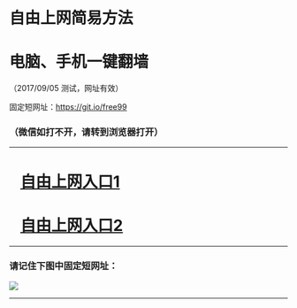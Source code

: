 ﻿# 自由上网简易方法

# 电脑、手机一键翻墙

（2017/09/05 测试，网址有效）

固定短网址：https://git.io/free99

### （微信如打不开，请转到浏览器打开）


***





# &nbsp;&nbsp; <a href="http://ft116866838.fwq-tz1001.xyz/fwqtz01.html?t=090500121711 " target="_blank">自由上网入口1</a>
# &nbsp;&nbsp; <a href="http://ft2910024118.fwq-tz1002.xyz/fwqtz02.html?t=090500122198 " target="_blank">自由上网入口2</a>
***

### 请记住下图中固定短网址：

<img src="https://s3-us-west-2.amazonaws.com/fwq-1001/yjfq-20170905okok.png" /> 


***

